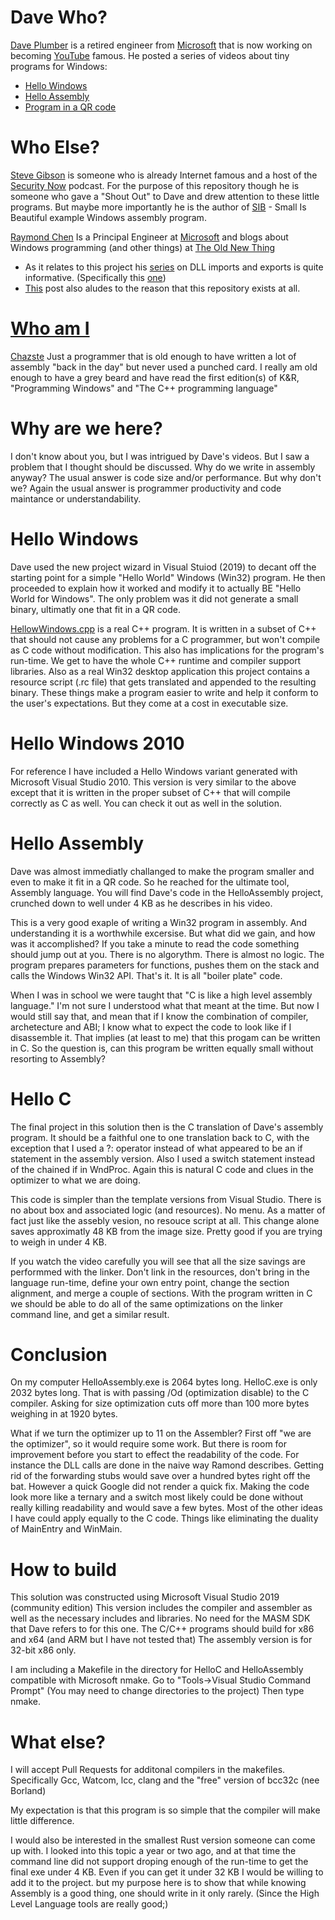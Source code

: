 # Dave Who?
[Dave Plumber](https://en.wikipedia.org/wiki/David_Plummer_(programmer)) is a retired engineer from [Microsoft](https://www.microsoft.com) that is now working on becoming [YouTube](https://www.youtube.com/channel/UCNzszbnvQeFzObW0ghk0Ckw) famous. He posted a series of videos about tiny programs for Windows:
* [Hello Windows](https://www.youtube.com/watch?v=JlZe2JwrJqM&t=52s)
* [Hello Assembly](https://www.youtube.com/watch?v=b0zxIfJJLAY&t=2s)
* [Program in a QR code](https://www.youtube.com/watch?v=TS0y9roNH-s&t=1s)

# Who Else?
[Steve Gibson](https://www.grc.com/stevegibson.htm) is someone who is already Internet famous and a host of the [Security Now](https://twit.tv/shows/security-now) podcast. For the purpose of this repository though he is someone who gave a "Shout Out" to Dave and drew attention to these little programs. But maybe more importantly he is the author of [SIB](https://www.grc.com/smgassembly.htm) - Small Is Beautiful example Windows assembly program.

[Raymond Chen](https://channel9.msdn.com/Events/Speakers/raymond-chen#:~:text=Raymond%20Chen%20is%20a%20programmer,gives%20him%20the%20heebie%2Djeebies.) Is a Principal Engineer at [Microsoft](https://www.microsoft.com) and blogs about Windows programming (and other things) at [The Old New Thing](https://aka.ms/OldNewThing)
* As it relates to this project his [series](https://devblogs.microsoft.com/oldnewthing/20060727-04/?p=30333) on DLL imports and exports is quite informative. (Specifically this [one](https://devblogs.microsoft.com/oldnewthing/20060721-06/?p=30433))
* [This](https://devblogs.microsoft.com/oldnewthing/20060731-15/?p=30293) post also aludes to the reason that this repository exists at all.

# [Who am I](https://www.youtube.com/watch?v=rEi9wgbob-0)
[Chazste](https://github.com/chazste) Just a programmer that is old enough to have written a lot of assembly "back in the day" but never used a punched card. I really am old enough to have a grey beard and have read the first edition(s) of K&R, "Programming Windows" and "The C++ programming language"

# Why are we here?
I don't know about you, but I was intrigued by Dave's videos. But I saw a problem that I thought should be discussed. Why do we write in assembly anyway? The usual answer is code size and/or performance. But why don't we? Again the usual answer is programmer productivity and code maintance or understandability.

# Hello Windows
Dave used the new project wizard in Visual Stuiod (2019) to decant off the starting point for a simple "Hello World" Windows (Win32) program. He then proceeded to explain how it worked and modify it to actually BE "Hello World for Windows". The only problem was it did not generate a small binary, ultimatly one that fit in a QR code.

[HellowWindows.cpp]() is a real C++ program. It is written in a subset of C++ that should not cause any problems for a C programmer, but won't compile as C code without modification. This also has implications for the program's run-time. We get to have the whole C++ runtime and compiler support libraries. Also as a real Win32 desktop application this project contains a resource script (.rc file) that gets translated and appended to the resulting binary. These things make a program easier to write and help it conform to the user's expectations. But they come at a cost in executable size.

# Hello Windows 2010
For reference I have included a Hello Windows variant generated with Microsoft Visual Studio 2010. This version is very similar to the above except that it is written in the proper subset of C++ that will compile correctly as C as well. You can check it out as well in the solution.

# Hello Assembly
Dave was almost immediatly challanged to make the program smaller and even to make it fit in a QR code. So he reached for the ultimate tool, Assembly language. You will find Dave's code in the HelloAssembly project, crunched down to well under 4 KB as he describes in his video.

This is a very good exaple of writing a Win32 program in assembly. And understanding it is a worthwhile excersise. But what did we gain, and how was it accomplished? If you take a minute to read the code something should jump out at you. There is no algorythm. There is almost no logic. The program prepares parameters for functions, pushes them on the stack and calls the Windows Win32 API. That's it. It is all "boiler plate" code.

When I was in school we were taught that "C is like a high level assembly language." I'm not sure I understood what that meant at the time. But now I would still say that, and mean that if I know the combination of compiler, archetecture and ABI; I know what to expect the code to look like if I disassemble it. That implies (at least to me) that this progam can be written in C. So the question is, can this program be written equally small without resorting to Assembly?

# Hello C
The final project in this solution then is the C translation of Dave's assembly program. It should be a faithful one to one translation back to C, with the exception that I used a ?: operator instead of what appeared to be an if statement in the assembly version. Also I used a switch statement instead of the chained if in WndProc. Again this is natural C code and clues in the optimizer to what we are doing.

This code is simpler than the template versions from Visual Studio. There is no about box and associated logic (and resources). No menu. As a matter of fact just like the assebly vesion, no resouce script at all. This change alone saves approximatly 48 KB from the image size. Pretty good if you are trying to weigh in under 4 KB.

If you watch the video carefully you will see that all the size savings are performmed with the linker. Don't link in the resources, don't bring in the language run-time, define your own entry point, change the section alignment, and merge a couple of sections. With the program written in C we should be able to do all of the same optimizations on the linker command line, and get a similar result.

# Conclusion
On my computer HelloAssembly.exe is 2064 bytes long. HelloC.exe is only 2032 bytes long. That is with passing /Od (optimization disable) to the C compiler. Asking for size optimization cuts off more than 100 more bytes weighing in at 1920 bytes.

What if we turn the optimizer up to 11 on the Assembler? First off "we are the optimizer", so it would require some work. But there is room for improvement before you start to effect the readability of the code. For instance the DLL calls are done in the naive way Ramond describes. Getting rid of the forwarding stubs would save over a hundred bytes right off the bat. However a quick Google did not render a quick fix. Making the code look more like a ternary and a switch most likely could be done without really killing readability and would save a few bytes. Most of the other ideas I have could apply equally to the C code. Things like eliminating the duality of MainEntry and WinMain. 

# How to build
This solution was constructed using Microsoft Visual Studio 2019 (community edition) This version includes the compiler and assembler as well as the necessary includes and libraries. No need for the MASM SDK that Dave refers to for this one. The C/C++ programs should build for x86 and x64 (and ARM but I have not tested that) The assembly version is for 32-bit x86 only. 

I am including a Makefile in the directory for HelloC and HelloAssembly compatible with Microsoft nmake. Go to "Tools->Visual Studio Command Prompt" (You may need to change directories to the project) Then type nmake.

# What else?
I will accept Pull Requests for additonal compilers in the makefiles. Specifically Gcc, Watcom, lcc, clang and the "free" version of bcc32c (nee Borland)

My expectation is that this program is so simple that the compiler will make little difference.

I would also be interested in the smallest Rust version someone can come up with. I looked into this topic a year or two ago, and at that time the command line did not support droping enough of the run-time to get the final exe under 4 KB. Even if you can get it under 32 KB I would be willing to add it to the project. but my purpose here is to show that while knowing Assembly is a good thing, one should write in it only rarely. (Since the High Level Language tools are really good;)